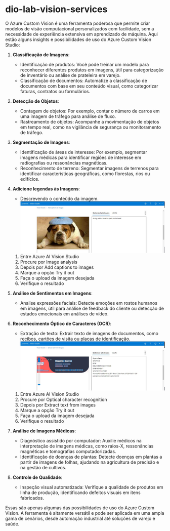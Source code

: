 # dio-lab-vision-services

O Azure Custom Vision é uma ferramenta poderosa que permite criar modelos de visão computacional personalizados com facilidade, sem a necessidade de experiência extensiva em aprendizado de máquina. Aqui estão alguns insights e possibilidades de uso do Azure Custom Vision Studio:

1. **Classificação de Imagens**:
   - Identificação de produtos: Você pode treinar um modelo para reconhecer diferentes produtos em imagens, útil para categorização de inventário ou análise de prateleira em varejo.
   - Classificação de documentos: Automatize a classificação de documentos com base em seu conteúdo visual, como categorizar faturas, contratos ou formulários.

2. **Detecção de Objetos**:
   - Contagem de objetos: Por exemplo, contar o número de carros em uma imagem de tráfego para análise de fluxo.
   - Rastreamento de objetos: Acompanhe a movimentação de objetos em tempo real, como na vigilância de segurança ou monitoramento de tráfego.

3. **Segmentação de Imagens**:
   - Identificação de áreas de interesse: Por exemplo, segmentar imagens médicas para identificar regiões de interesse em radiografias ou ressonâncias magnéticas.
   - Reconhecimento de terreno: Segmentar imagens de terrenos para identificar características geográficas, como florestas, rios ou edifícios.

4. **Adicione legendas às Imagens**:
   - Descrevendo o conteúdo da imagem.
   ![Print de Tela](./output/resultadoAtribuindoTextoParaImagem.jpg)
   1. Entre Azure AI Vision Studio
   2. Procure por Image analysis
   3. Depois por Add captions to images
   4. Marque a opção Try it out
   5. Faça o upload da imagem desejada
   6. Verifique o resultado

5. **Análise de Sentimentos em Imagens**:
   - Analise expressões faciais: Detecte emoções em rostos humanos em imagens, útil para análise de feedback do cliente ou detecção de estados emocionais em análises de vídeo.

6. **Reconhecimento Óptico de Caracteres (OCR)**:
   - Extração de texto: Extrair texto de imagens de documentos, como recibos, cartões de visita ou placas de identificação.
   ![Print de Tela](./output/resultadoReconhecimentoTexto.jpg)
   1. Entre Azure AI Vision Studio
   2. Procure por Optical character recognition
   3. Depois por Extract text from images
   4. Marque a opção Try it out
   5. Faça o upload da imagem desejada
   6. Verifique o resultado

7. **Análise de Imagens Médicas**:
   - Diagnóstico assistido por computador: Auxilie médicos na interpretação de imagens médicas, como raios-X, ressonâncias magnéticas e tomografias computadorizadas.
   - Identificação de doenças de plantas: Detecte doenças em plantas a partir de imagens de folhas, ajudando na agricultura de precisão e na gestão de cultivos.

8. **Controle de Qualidade**:
   - Inspeção visual automatizada: Verifique a qualidade de produtos em linha de produção, identificando defeitos visuais em itens fabricados.

Essas são apenas algumas das possibilidades de uso do Azure Custom Vision. A ferramenta é altamente versátil e pode ser aplicada em uma ampla gama de cenários, desde automação industrial até soluções de varejo e saúde.
